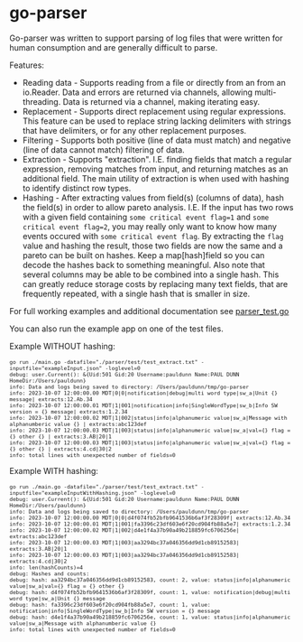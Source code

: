 # go-parser
Go-parser was written to support parsing of log files that were written for human consumption and are generally difficult to parse.

Features:
* Reading data - Supports reading from a file or directly from an from an io.Reader. Data and errors are returned via channels, allowing multi-threading. Data is returned via a channel, making iterating easy.
* Replacement - Supports direct replacement using regular expressions. This feature can be used to replace string lacking delimiters with strings that have delimiters, or for any other replacement purposes.
* Filtering - Supports both positive (line of data must match) and negative (line of data cannot match) filtering of data.
* Extraction - Supports "extraction". I.E. finding fields that match a regular expression, removing matches from input, and returning matches as an additional field. The main utility of extraction is when used with hashing to identify distinct row types. 
* Hashing - After extracting values from field(s) (columns of data), hash the field(s) in order to allow pareto analysis. I.E. If the input has two rows with a given field containing `some critical event flag=1` and `some critical event flag=2`, you may really only want to know how many events occured with `some critical event flag`. By extracting the `flag` value and hashing the result, those two fields are now the same and a pareto can be built on hashes. Keep a map[hash]field so you can decode the hashes back to something meaningful. Also note that several columns may be able to be combined into a single hash. This can greatly reduce storage costs by replacing many text fields, that are frequently repeated, with a single hash that is smaller in size.

For full working examples and additional documentation see [parser_test.go](./parser/parser_test.go)

You can also run the example app on one of the test files.

Example WITHOUT hashing:
<font size=0.5em>
```
go run ./main.go -datafile="./parser/test/test_extract.txt" -inputfile="exampleInput.json" -loglevel=0
debug: user.Current(): &{Uid:501 Gid:20 Username:pauldunn Name:PAUL DUNN HomeDir:/Users/pauldunn}
info: Data and logs being saved to directory: /Users/pauldunn/tmp/go-parser
info: 2023-10-07 12:00:00.00 MDT|0|0|notification|debug|multi word type|sw_a|Unit {} message| extracts:12.Ab.34
info: 2023-10-07 12:00:00.01 MDT|1|001|notification|info|SingleWordType|sw_b|Info SW version = {} message| extracts:1.2.34
info: 2023-10-07 12:00:00.02 MDT|1|002|status|info|alphanumeric value|sw_a|Message with alphanumberic value {} | extracts:abc123def
info: 2023-10-07 12:00:00.03 MDT|1|003|status|info|alphanumeric value|sw_a|val={} flag = {} other {} | extracts:3.AB|20|1
info: 2023-10-07 12:00:00.03 MDT|1|003|status|info|alphanumeric value|sw_a|val={} flag = {} other {} | extracts:4.cd|30|2
info: total lines with unexpected number of fields=0
```
</font>

Example WITH hashing:
<font size=0.5em>
```
go run ./main.go -datafile="./parser/test/test_extract.txt" -inputfile="exampleInputWithHashing.json" -loglevel=0
debug: user.Current(): &{Uid:501 Gid:20 Username:pauldunn Name:PAUL DUNN HomeDir:/Users/pauldunn}
info: Data and logs being saved to directory: /Users/pauldunn/tmp/go-parser
info: 2023-10-07 12:00:00.00 MDT|0|0|d4f074fb52bfb9641536b6af3f28309f| extracts:12.Ab.34
info: 2023-10-07 12:00:00.01 MDT|1|001|fa3396c23df603e6f20cd904fb88a5e7| extracts:1.2.34
info: 2023-10-07 12:00:00.02 MDT|1|002|d4e1f4a37b90a49b218859fc6706256e| extracts:abc123def
info: 2023-10-07 12:00:00.03 MDT|1|003|aa3294bc37a046356dd9d1cb89152583| extracts:3.AB|20|1
info: 2023-10-07 12:00:00.03 MDT|1|003|aa3294bc37a046356dd9d1cb89152583| extracts:4.cd|30|2
info: len(hashCounts)=4
debug: Hashes and counts:
debug: hash: aa3294bc37a046356dd9d1cb89152583, count: 2, value: status|info|alphanumeric value|sw_a|val={} flag = {} other {} 
debug: hash: d4f074fb52bfb9641536b6af3f28309f, count: 1, value: notification|debug|multi word type|sw_a|Unit {} message
debug: hash: fa3396c23df603e6f20cd904fb88a5e7, count: 1, value: notification|info|SingleWordType|sw_b|Info SW version = {} message
debug: hash: d4e1f4a37b90a49b218859fc6706256e, count: 1, value: status|info|alphanumeric value|sw_a|Message with alphanumberic value {} 
info: total lines with unexpected number of fields=0
```
</font>